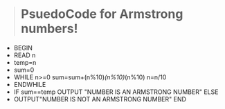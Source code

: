 ># PsuedoCode for Armstrong numbers!
* BEGIN
* READ n
* temp=n
* sum=0
* WHILE n>=0
    sum=sum+(n%10)*(n%10)*(n%10)
    n=n/10
* ENDWHILE
* IF sum==temp
    OUTPUT "NUMBER IS AN ARMSTRONG NUMBER"
ELSE
* OUTPUT"NUMBER IS NOT AN ARMSTRONG NUMBER"
END
